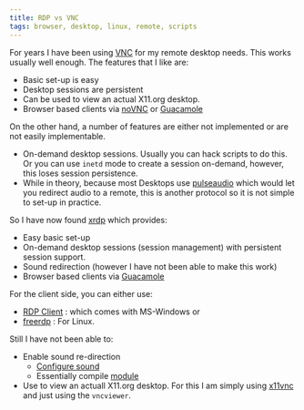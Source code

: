 ```yaml
---
title: RDP vs VNC
tags: browser, desktop, linux, remote, scripts
---
```

For years I have been using [VNC][vnc] for my remote desktop needs.  This works
usually well enough.  The features that I like are:

- Basic set-up is easy
- Desktop sessions are persistent
- Can be used to view an actual X11.org desktop.
- Browser based clients via [noVNC][noVNC] or [Guacamole][guacamole]

On the other hand, a number of features are either not implemented or are
not easily implementable.

- On-demand desktop sessions.  Usually you can hack scripts to do this.  Or you
  can use `inetd` mode to create a session on-demand, however, this loses
  session persistence.
- While in theory, because most Desktops use [pulseaudio][pa] which would let you
  redirect audio to a remote, this is another protocol so it is not simple
  to set-up in practice.

So I have now found [xrdp][xrdp] which provides:

- Easy basic set-up
- On-demand desktop sessions (session management) with persistent session support.
- Sound redirection (however I have not been able to make this work)
- Browser based clients via [Guacamole][guacamole]


For the client side, you can either use:

- [RDP Client][mstsc] : which comes with MS-Windows or
- [freerdp][freerdp] : For Linux.

Still I have not been able to:

- Enable sound re-direction
  - [Configure sound](https://c-nergy.be/blog/?p=13655)
  - Essentially compile [module](https://github.com/neutrinolabs/pulseaudio-module-xrdp)
- Use to view an actuall X11.org desktop.  For this I am simply using [x11vnc][x11vnc]
  and just using the `vncviewer`.



[vnc]: https://en.wikipedia.org/wiki/Virtual_Network_Computing
[pa]: https://en.wikipedia.org/wiki/PulseAudio
[xrdp]: https://en.wikipedia.org/wiki/Xrdp
[guacamole]: https://guacamole.apache.org/
[noVNC]: https://novnc.com/info.html
[mstsc]: https://4it.com.au/kb/article/how-to-start-remote-desktop-rdp-from-the-command-prompt/
[freerdp]: https://www.freerdp.com/
[x11vnc]: https://en.wikipedia.org/wiki/X11vnc
